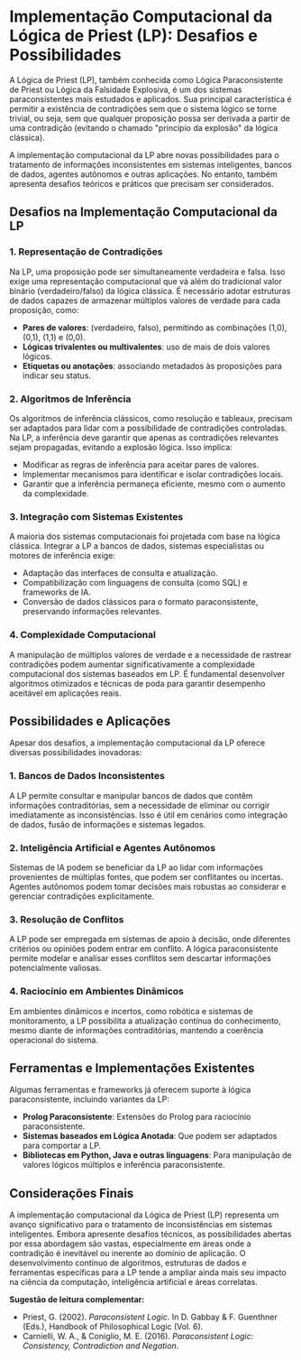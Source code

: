 
# Implementação Computacional da Lógica de Priest (LP): Desafios e Possibilidades

A Lógica de Priest (LP), também conhecida como Lógica Paraconsistente de Priest ou Lógica da Falsidade Explosiva, é um dos sistemas paraconsistentes mais estudados e aplicados. Sua principal característica é permitir a existência de contradições sem que o sistema lógico se torne trivial, ou seja, sem que qualquer proposição possa ser derivada a partir de uma contradição (evitando o chamado "princípio da explosão" da lógica clássica).

A implementação computacional da LP abre novas possibilidades para o tratamento de informações inconsistentes em sistemas inteligentes, bancos de dados, agentes autônomos e outras aplicações. No entanto, também apresenta desafios teóricos e práticos que precisam ser considerados.

## Desafios na Implementação Computacional da LP

### 1. Representação de Contradições

Na LP, uma proposição pode ser simultaneamente verdadeira e falsa. Isso exige uma representação computacional que vá além do tradicional valor binário (verdadeiro/falso) da lógica clássica. É necessário adotar estruturas de dados capazes de armazenar múltiplos valores de verdade para cada proposição, como:

- **Pares de valores**: (verdadeiro, falso), permitindo as combinações (1,0), (0,1), (1,1) e (0,0).
- **Lógicas trivalentes ou multivalentes**: uso de mais de dois valores lógicos.
- **Etiquetas ou anotações**: associando metadados às proposições para indicar seu status.

### 2. Algoritmos de Inferência

Os algoritmos de inferência clássicos, como resolução e tableaux, precisam ser adaptados para lidar com a possibilidade de contradições controladas. Na LP, a inferência deve garantir que apenas as contradições relevantes sejam propagadas, evitando a explosão lógica. Isso implica:

- Modificar as regras de inferência para aceitar pares de valores.
- Implementar mecanismos para identificar e isolar contradições locais.
- Garantir que a inferência permaneça eficiente, mesmo com o aumento da complexidade.

### 3. Integração com Sistemas Existentes

A maioria dos sistemas computacionais foi projetada com base na lógica clássica. Integrar a LP a bancos de dados, sistemas especialistas ou motores de inferência exige:

- Adaptação das interfaces de consulta e atualização.
- Compatibilização com linguagens de consulta (como SQL) e frameworks de IA.
- Conversão de dados clássicos para o formato paraconsistente, preservando informações relevantes.

### 4. Complexidade Computacional

A manipulação de múltiplos valores de verdade e a necessidade de rastrear contradições podem aumentar significativamente a complexidade computacional dos sistemas baseados em LP. É fundamental desenvolver algoritmos otimizados e técnicas de poda para garantir desempenho aceitável em aplicações reais.

## Possibilidades e Aplicações

Apesar dos desafios, a implementação computacional da LP oferece diversas possibilidades inovadoras:

### 1. Bancos de Dados Inconsistentes

A LP permite consultar e manipular bancos de dados que contêm informações contraditórias, sem a necessidade de eliminar ou corrigir imediatamente as inconsistências. Isso é útil em cenários como integração de dados, fusão de informações e sistemas legados.

### 2. Inteligência Artificial e Agentes Autônomos

Sistemas de IA podem se beneficiar da LP ao lidar com informações provenientes de múltiplas fontes, que podem ser conflitantes ou incertas. Agentes autônomos podem tomar decisões mais robustas ao considerar e gerenciar contradições explicitamente.

### 3. Resolução de Conflitos

A LP pode ser empregada em sistemas de apoio à decisão, onde diferentes critérios ou opiniões podem entrar em conflito. A lógica paraconsistente permite modelar e analisar esses conflitos sem descartar informações potencialmente valiosas.

### 4. Raciocínio em Ambientes Dinâmicos

Em ambientes dinâmicos e incertos, como robótica e sistemas de monitoramento, a LP possibilita a atualização contínua do conhecimento, mesmo diante de informações contraditórias, mantendo a coerência operacional do sistema.

## Ferramentas e Implementações Existentes

Algumas ferramentas e frameworks já oferecem suporte à lógica paraconsistente, incluindo variantes da LP:

- **Prolog Paraconsistente**: Extensões do Prolog para raciocínio paraconsistente.
- **Sistemas baseados em Lógica Anotada**: Que podem ser adaptados para comportar a LP.
- **Bibliotecas em Python, Java e outras linguagens**: Para manipulação de valores lógicos múltiplos e inferência paraconsistente.

## Considerações Finais

A implementação computacional da Lógica de Priest (LP) representa um avanço significativo para o tratamento de inconsistências em sistemas inteligentes. Embora apresente desafios técnicos, as possibilidades abertas por essa abordagem são vastas, especialmente em áreas onde a contradição é inevitável ou inerente ao domínio de aplicação. O desenvolvimento contínuo de algoritmos, estruturas de dados e ferramentas específicas para a LP tende a ampliar ainda mais seu impacto na ciência da computação, inteligência artificial e áreas correlatas.



**Sugestão de leitura complementar:**
- Priest, G. (2002). *Paraconsistent Logic*. In D. Gabbay & F. Guenthner (Eds.), Handbook of Philosophical Logic (Vol. 6).
- Carnielli, W. A., & Coniglio, M. E. (2016). *Paraconsistent Logic: Consistency, Contradiction and Negation*.

